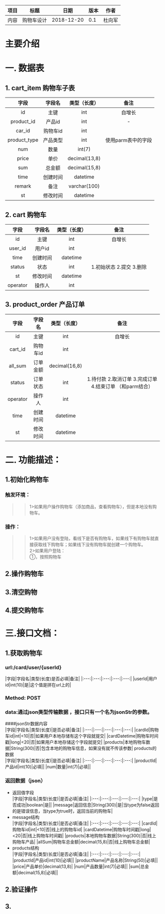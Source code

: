 | 项目   | 标题 |日期 |版本 |作者 |
| ----|:-------:| :----:|----|:---:|
| 内容   |购物车设计|2018-12-20|0.1 |杜向军|

主要介绍
===============
# 一. 数据表
## 1. cart_item 购物车子表
|字段|字段名|类型（长度）|备注|
|:---:|:---:|:---:|:---:|
|id|主键|int|自增长|
|product_id|产品id|int|-|
|car_id|购物车id|int||
|product_type|产品类型|int|使用parm表中的字段|
|num|数量 |int(7)||
|price|单价|decimal(13,8)||
|sum|总金额|decimal(15,8)||
|time|创建时间|datetime||
|remark|备注|varchar(100)||
|st|修改时间|datetime||

## 2. cart 购物车
|字段|字段名|类型（长度）|备注|
|:---:|:---:|:---:|:---:|
|id|主键|int|自增长|
|user_id|用户id|int||
|time|创建时间|datetime||
|status|状态|int|1.初始状态 2.提交  3.删除|
|st|修改时间|datetime||
|operator|操作人|int||

## 3. product_order 产品订单
|字段|字段名|类型（长度）|备注|
|:---:|:---:|:---:|:---:|
|id|主键|int|自增长|
|cart_id|购物车id|int||
|all_sum|订单金额|decimal(16,8)|
|status|订单状态|int|1.待付款  2.取消订单  3.完成订单  4.结束订单  （和parm结合）|
|operator|操作人|int||
|time|创建时间|datetime||
|st|修改时间|datetime||
# 二. 功能描述：
## 1.初始化购物车  
### 触发环境：<br>
>> 1>如果用户操作购物车（添加商品，查看购物车），但是本地没有购物车。<br>
### 操作：<br>
>> 1>如果用户没有登陆，看线下是否有购物车，如果线下有购物车就直接获取线下购物车；如果线下没有购物车就创建一个购物车。<br>
>> 2>如果用户登陆：<br>
>> ①，按照购物车

## 2.操作购物车
## 3.清空购物  
## 4.提交购物车
# 三.接口文档：
## 1.获取购物车
### url:/card/user/{userId}<br>
|字段|字段名|类型(长度)是否必填|备注|
|:---:|:---:|:---:|:---:|:---:|
|userId|用户id|int(10)|是|这个值是拼在url上的| 
### Method: POST
### data:通过json类型传输数据 ，接口只有一个名为jsonStr的参数。
####jsonStr数据内容<br>
|字段|字段名|类型(长度)|是否必填|备注|
|:---:|:---:|:---:|:---:|:---:|
|cardId|购物车id|int|<10|否|如果用户本地存储有这个字段就提交|
|cardDatetime|购物车时间戳|long|<20|否|如果用户本地存储这个字段就提交|
|products|本地购物车数据|String(300)|否|包含本地的购物车信息，如果没有就不传该参数|
products的数据<br>
|字段|字段名|类型(长度)|是否必填|备注|
|:---:|:---:|:---:|:---:|:---:|
|productId|产品id|int(10)|必填||
|num|数量|int(7)|必填||

### 返回数据（json）
* 返回值字段<br>
|字段|字段名|类型(长度)|是否必填|备注|
|:---:|:---:|:---:|:---:|:---:|
|type|是否成功|boolean|是||
|message|返回信息|String(300)|是|当type为false返回的是错误信息，当type为true时，返回当前的购物车|
* message结构<br>
|字段|字段名|类型(长度)|是否必填|备注|
|:---:|:---:|:---:|:---:|:---:|
|cardId|购物车id|int|<10|否|线上的购物车id|
|cardDatetime|购物车时间戳|long|<20|否|线上购物车时间戳|
|products|本地购物车数据|String(300)|否|线上购物车产品|
|allSum|购物车总金额|decimal(15,8)|否|线上购物车总金额|
* products结构<br>
|字段|字段名|类型(长度)|是否必填|备注|
|:---:|:---:|:---:|:---:|:---:|
|productId|产品id|int(10)|必填||
|productName|产品名称|String(50)|必填||
|price|产品单价|decimal(13,8)|
|num|产品数量|int(7)|必填||
|sum|总金额|decimal(15,8)|必填||
## 2.验证操作
## 3.



